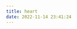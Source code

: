 ```yaml
---
title: heart
date: 2022-11-14 23:41:24
---
```


<canvas id="pinkboard"></canvas>

<script src="http://libs.baidu.com/jquery/2.0.0/jquery.min.js"></script>
<script>
console.log("js loaded");
var settings = {
	particles: {
		length: 500,
		// maximum amount of particles
		duration: 2,
		// particle duration in sec
		velocity: 100,
		// particle velocity in pixels/sec
		effect: -0.75,
		// play with this for a nice effect
		size: 30,
		// particle size in pixels
	},
};

/*
 * RequestAnimationFrame polyfill by Erik Möller
 */

(
	function() {
		console.log("heart into page");

		var b = 0;
		var c = ["ms", "moz", "webkit", "o"];
		for (var a = 0; a < c.length && !window.requestAnimationFrame; ++a) {
			window.requestAnimationFrame = window[c[a] + "RequestAnimationFrame"];
			window.cancelAnimationFrame = window[c[a] + "CancelAnimationFrame"] || window[c[a] + "CancelRequestAnimationFrame"]
		}
		if (!window.requestAnimationFrame) {
			window.requestAnimationFrame = function(h, e) {
				var d = new Date()
					.getTime();
				var f = Math.max(0, 16 - (d - b));
				var g = window.setTimeout(function() {
						h(d + f)
					},
					f);
				b = d + f;
				return g
			}
		}
		if (!window.cancelAnimationFrame) {
			window.cancelAnimationFrame = function(d) {
				clearTimeout(d)
			}
		}
	}());

/*
 * Point class
 */
var Point = (function() {
	function Point(x, y) {
		this.x = (typeof x !== 'undefined') ? x : 0;
		this.y = (typeof y !== 'undefined') ? y : 0;
	}
	Point.prototype.clone = function() {
		return new Point(this.x, this.y);
	};
	Point.prototype.length = function(length) {
		if (typeof length == 'undefined') return Math.sqrt(this.x * this.x + this.y * this.y);
		this.normalize();
		this.x *= length;
		this.y *= length;
		return this;
	};
	Point.prototype.normalize = function() {
		var length = this.length();
		this.x /= length;
		this.y /= length;
		return this;
	};
	return Point;
})();

/*
 * Particle class
 */
var Particle = (function() {
	function Particle() {
		this.position = new Point();
		this.velocity = new Point();
		this.acceleration = new Point();
		this.age = 0;
	}
	Particle.prototype.initialize = function(x, y, dx, dy) {
		this.position.x = x;
		this.position.y = y;
		this.velocity.x = dx;
		this.velocity.y = dy;
		this.acceleration.x = dx * settings.particles.effect;
		this.acceleration.y = dy * settings.particles.effect;
		this.age = 0;
	};
	Particle.prototype.update = function(deltaTime) {
		this.position.x += this.velocity.x * deltaTime;
		this.position.y += this.velocity.y * deltaTime;
		this.velocity.x += this.acceleration.x * deltaTime;
		this.velocity.y += this.acceleration.y * deltaTime;
		this.age += deltaTime;
	};
	Particle.prototype.draw = function(context, image) {
		function ease(t) {
			return (--t) * t * t + 1;
		}
		var size = image.width * ease(this.age / settings.particles.duration);
		context.globalAlpha = 1 - this.age / settings.particles.duration;
		context.drawImage(image, this.position.x - size / 2, this.position.y - size / 2, size, size);
	};
	return Particle;
})();

/*
 * ParticlePool class
 */
var ParticlePool = (function() {
	var particles, firstActive = 0,
		firstFree = 0,
		duration = settings.particles.duration;

	function ParticlePool(length) {
		// create and populate particle pool
		particles = new Array(length);
		for (var i = 0; i < particles.length; i++) particles[i] = new Particle();
	}
	ParticlePool.prototype.add = function(x, y, dx, dy) {
		particles[firstFree].initialize(x, y, dx, dy);

		// handle circular queue
		firstFree++;
		if (firstFree == particles.length) firstFree = 0;
		if (firstActive == firstFree) firstActive++;
		if (firstActive == particles.length) firstActive = 0;
	};
	ParticlePool.prototype.update = function(deltaTime) {
		var i;

		// update active particles
		if (firstActive < firstFree) {
			for (i = firstActive; i < firstFree; i++) particles[i].update(deltaTime);
		}
		if (firstFree < firstActive) {
			for (i = firstActive; i < particles.length; i++) particles[i].update(deltaTime);
			for (i = 0; i < firstFree; i++) particles[i].update(deltaTime);
		}

		// remove inactive particles
		while (particles[firstActive].age >= duration && firstActive != firstFree) {
			firstActive++;
			if (firstActive == particles.length) firstActive = 0;
		}

	};
	ParticlePool.prototype.draw = function(context, image) {
		// draw active particles
		if (firstActive < firstFree) {
			for (i = firstActive; i < firstFree; i++) particles[i].draw(context, image);
		}
		if (firstFree < firstActive) {
			for (i = firstActive; i < particles.length; i++) particles[i].draw(context, image);
			for (i = 0; i < firstFree; i++) particles[i].draw(context, image);
		}
	};
	return ParticlePool;
})();

/*
 * Putting it all together
 */

$(document).ready(function() {
	canvas = document.getElementById("pinkboard");
	console.log("heart into");
	console.log(canvas)
	var canvasObj = document.getElementById("pinkboard");
	var parentObj = canvasObj.parentNode; //.parentNode.parentNode;
	// console.log(parentObj.clientWidth);
	canvasObj.width = parentObj.clientWidth;
	canvasObj.height = parentObj.clientWidth;

	window.addEventListener("resize", () => {
		var canvasObj = document.getElementById("pinkboard");
		if (canvasObj) {
			var parentObj = canvasObj.parentNode; //.parentNode.parentNode;
			// console.log(parentObj.clientWidth);
			canvasObj.width = parentObj.clientWidth;
			canvasObj.height = parentObj.clientWidth;
		}
	});


	var context = canvas.getContext('2d'),
		particles = new ParticlePool(settings.particles.length),
		particleRate = settings.particles.length / settings.particles.duration,
		// particles/sec
		time;

	// get point on heart with -PI <= t <= PI
	function pointOnHeart(t) {
		return new Point(160 * Math.pow(Math.sin(t), 3), 130 * Math.cos(t) - 50 * Math.cos(2 * t) - 20 * Math.cos(3 * t) - 10 * Math.cos(4 * t) + 25);
	}

	// creating the particle image using a dummy canvas
	var image = (function() {
		var canvas = document.createElement('canvas'),
			context = canvas.getContext('2d');
		canvas.width = settings.particles.size;
		canvas.height = settings.particles.size;
		// helper function to create the path
		function to(t) {
			var point = pointOnHeart(t);
			point.x = settings.particles.size / 2 + point.x * settings.particles.size / 350;
			point.y = settings.particles.size / 2 - point.y * settings.particles.size / 350;
			return point;
		}
		// create the path
		context.beginPath();
		var t = -Math.PI;
		var point = to(t);
		context.moveTo(point.x, point.y);
		while (t < Math.PI) {
			t += 0.01; // baby steps!
			point = to(t);
			context.lineTo(point.x, point.y);
		}
		context.closePath();
		// create the fill
		context.fillStyle = '#ea80b0';
		context.fill();
		// create the image
		var image = new Image();
		image.src = canvas.toDataURL();
		return image;
	})();

	// render that thing!
	function render() {
		// next animation frame
		requestAnimationFrame(render);

		// update time
		var newTime = new Date()
			.getTime() / 1000,
			deltaTime = newTime - (time || newTime);
		time = newTime;

		// clear canvas
		context.clearRect(0, 0, canvas.width, canvas.height);

		// create new particles
		var amount = particleRate * deltaTime;
		for (var i = 0; i < amount; i++) {
			var pos = pointOnHeart(Math.PI - 2 * Math.PI * Math.random());
			var dir = pos.clone()
				.length(settings.particles.velocity);
			particles.add(canvas.width / 2 + pos.x, canvas.height / 2 - pos.y, dir.x, -dir.y);
		}

		// update and draw particles
		particles.update(deltaTime);
		particles.draw(context, image);
	}

	// handle (re-)sizing of the canvas
	function onResize() {
		canvas.width = canvas.clientWidth;
		canvas.height = canvas.clientHeight;
	}
	window.onresize = onResize;

	// delay rendering bootstrap
	setTimeout(function() {
			onResize();
			render();
		},
		10);
});
//)(document.getElementById("pinkboard"));

</script>